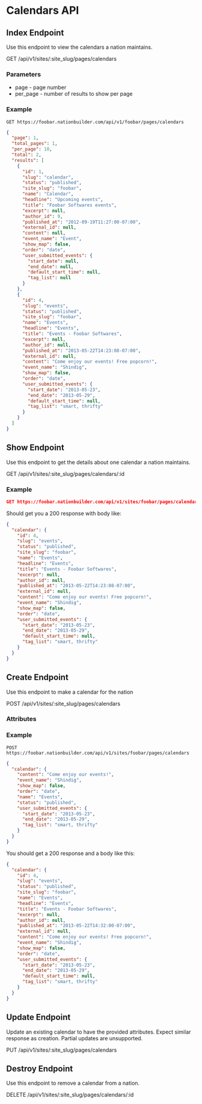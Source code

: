 Calendars API
=============

Index Endpoint
--------------
Use this endpoint to view the calendars a nation maintains.

GET /api/v1/sites/:site_slug/pages/calendars

### Parameters
* page - page number
* per_page - number of results to show per page

### Example

```
GET https://foobar.nationbuilder.com/api/v1/foobar/pages/calendars
```

```json
{
  "page": 1,
  "total_pages": 1,
  "per_page": 10,
  "total": 2,
  "results": [
    {
      "id": 1,
      "slug": "calendar",
      "status": "published",
      "site_slug": "foobar",
      "name": "Calendar",
      "headline": "Upcoming events",
      "title": "Foobar Softwares events",
      "excerpt": null,
      "author_id": 9,
      "published_at": "2012-09-19T11:27:00-07:00",
      "external_id": null,
      "content": null,
      "event_name": "Event",
      "show_map": false,
      "order": "date",
      "user_submitted_events": {
        "start_date": null,
        "end_date": null,
        "default_start_time": null,
        "tag_list": null
      }
    },
    {
      "id": 4,
      "slug": "events",
      "status": "published",
      "site_slug": "foobar",
      "name": "Events",
      "headline": "Events",
      "title": "Events - Foobar Softwares",
      "excerpt": null,
      "author_id": null,
      "published_at": "2013-05-22T14:23:08-07:00",
      "external_id": null,
      "content": "Come enjoy our events! Free popcorn!",
      "event_name": "Shindig",
      "show_map": false,
      "order": "date",
      "user_submitted_events": {
        "start_date": "2013-05-23",
        "end_date": "2013-05-29",
        "default_start_time": null,
        "tag_list": "smart, thrifty"
      }
    }
  ]
}
```

Show Endpoint
-------------
Use this endpoint to get the details about one calendar a nation maintains.

GET /api/v1/sites/:site_slug/pages/calendars/:id

### Example

```json
GET https://foobar.nationbuilder.com/api/v1/sites/foobar/pages/calendars/4
```

Should get you a 200 response with body like:

```json
{
  "calendar": {
    "id": 4,
    "slug": "events",
    "status": "published",
    "site_slug": "foobar",
    "name": "Events",
    "headline": "Events",
    "title": "Events - Foobar Softwares",
    "excerpt": null,
    "author_id": null,
    "published_at": "2013-05-22T14:23:08-07:00",
    "external_id": null,
    "content": "Come enjoy our events! Free popcorn!",
    "event_name": "Shindig",
    "show_map": false,
    "order": "date",
    "user_submitted_events": {
      "start_date": "2013-05-23",
      "end_date": "2013-05-29",
      "default_start_time": null,
      "tag_list": "smart, thrifty"
    }
  }
}
```

Create Endpoint
---------------
Use this endpoint to make a calendar for the nation

POST /api/v1/sites/:site_slug/pages/calendars

### Attributes

### Example

```
POST https://foobar.nationbuilder.com/api/v1/sites/foobar/pages/calendars
```

```json
{
  "calendar": {
    "content": "Come enjoy our events!",
    "event_name": "Shindig",
    "show_map": false,
    "order": "date",
    "name": "Events",
    "status": "published",
    "user_submitted_events": {
      "start_date": "2013-05-23",
      "end_date": "2013-05-29",
      "tag_list": "smart, thrifty"
    }
  }
}
```

You should get a 200 response and a body like this:

```json
{
  "calendar": {
    "id": 4,
    "slug": "events",
    "status": "published",
    "site_slug": "foobar",
    "name": "Events",
    "headline": "Events",
    "title": "Events - Foobar Softwares",
    "excerpt": null,
    "author_id": null,
    "published_at": "2013-05-22T14:32:00-07:00",
    "external_id": null,
    "content": "Come enjoy our events! Free popcorn!",
    "event_name": "Shindig",
    "show_map": false,
    "order": "date",
    "user_submitted_events": {
      "start_date": "2013-05-23",
      "end_date": "2013-05-29",
      "default_start_time": null,
      "tag_list": "smart, thrifty"
    }
  }
}
```

Update Endpoint
---------------
Update an existing calendar to have the provided attributes.  Expect similar response as creation.  Partial updates are unsupported.

PUT /api/v1/sites/:site_slug/pages/calendars

Destroy Endpoint
----------------
Use this endpoint to remove a calendar from a nation.

DELETE /api/v1/sites/:site_slug/pages/calendars/:id
